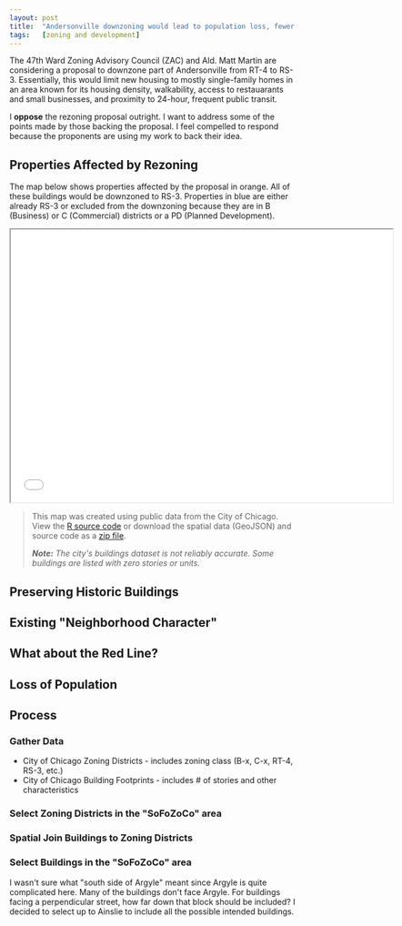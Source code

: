 ```yaml
---
layout: post
title:  "Andersonville downzoning would lead to population loss, fewer affordable housing units"
tags:   [zoning and development]
---
```


The 47th Ward Zoning Advisory Council (ZAC) and Ald. Matt Martin are considering a proposal to downzone part of Andersonville from RT-4 to RS-3. Essentially, this would limit new housing to mostly single-family homes in an area known for its housing density, walkability, access to restauarants and small businesses, and proximity to 24-hour, frequent public transit.

I **oppose** the rezoning proposal outright. I want to address some of the points made by those backing the proposal. I feel compelled to respond because the proponents are using my work to back their idea.

## Properties Affected by Rezoning

The map below shows properties affected by the proposal in orange. All of these buildings would be downzoned to RS-3. Properties in blue are either already RS-3 or excluded from the downzoning because they are in B (Business) or C (Commercial) districts or a PD (Planned Development).

<iframe src="{{ "/html/wfcw/map.html" | relative_url }}" height="480" width="672"></iframe>

> This map was created using public data from the City of Chicago. View the [R source code](https://github.com/mmmccarthy/mmmccarthy.github.io/blob/master/html/wfcw/map.Rmd) or download the spatial data (GeoJSON) and source code as a [zip file](https://github.com/mmmccarthy/mmmccarthy.github.io/raw/master/html/wfcw/rsource.zip).
>
> ***Note:** The city's buildings dataset is not reliably accurate. Some buildings are listed with zero stories or units.*

## Preserving Historic Buildings

## Existing "Neighborhood Character"

## What about the Red Line?

## Loss of Population

## Process
### Gather Data
* City of Chicago Zoning Districts - includes zoning class (B-x, C-x, RT-4, RS-3, etc.)
* City of Chicago Building Footprints - includes # of stories and other characteristics

### Select Zoning Districts in the "SoFoZoCo" area

### Spatial Join Buildings to Zoning Districts

### Select Buildings in the "SoFoZoCo" area
I wasn't sure what "south side of Argyle" meant since Argyle is quite complicated here. Many of the buildings don't face Argyle. For buildings facing a perpendicular street, how far down that block should be included? I decided to select up to Ainslie to include all the possible intended buildings.